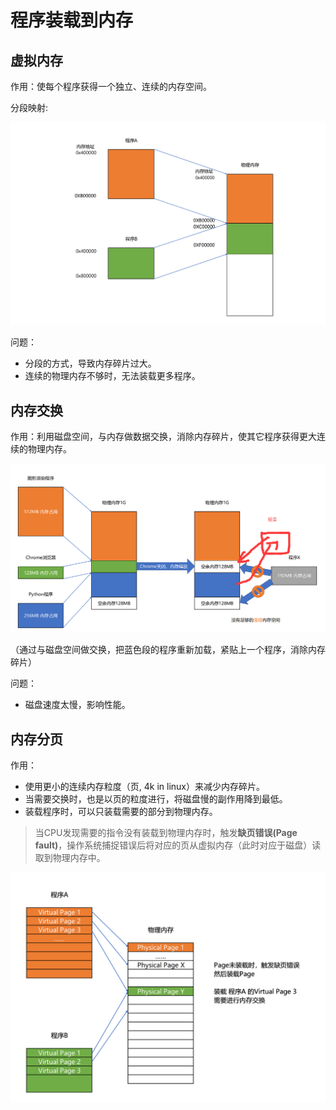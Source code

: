 # 程序装载到内存

## 虚拟内存

作用：使每个程序获得一个独立、连续的内存空间。

分段映射:

![image](https://github.com/ingangi/blog/blob/master/img/load_segment.png)

问题：
- 分段的方式，导致内存碎片过大。
- 连续的物理内存不够时，无法装载更多程序。


## 内存交换

作用：利用磁盘空间，与内存做数据交换，消除内存碎片，使其它程序获得更大连续的物理内存。

![image](https://github.com/ingangi/blog/blob/master/img/mem_swap.png)

（通过与磁盘空间做交换，把蓝色段的程序重新加载，紧贴上一个程序，消除内存碎片）

问题：
- 磁盘速度太慢，影响性能。

## 内存分页

作用：
- 使用更小的连续内存粒度（页, 4k in linux）来减少内存碎片。
- 当需要交换时，也是以页的粒度进行，将磁盘慢的副作用降到最低。
- 装载程序时，可以只装载需要的部分到物理内存。

> 当CPU发现需要的指令没有装载到物理内存时，触发**缺页错误(Page fault)**，操作系统捕捉错误后将对应的页从虚拟内存（此时对应于磁盘）读取到物理内存中。

![image](https://github.com/ingangi/blog/blob/master/img/mem_page.png)


